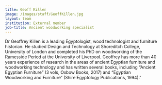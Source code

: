 ```yaml
---
title: Geoff Killen
image: /images/staff/GeoffKillen.jpg
layout: team
institution: External member
job-title: Ancient woodworking specialist
---
```


 Dr Geoffrey Killen is a leading Egyptologist, wood technologist and furniture historian. He studied Design and Technology
 at Shoreditch College, University of London and completed his PhD on woodworking of the Ramesside
 Period at the University of Liverpool. Geoffrey has more than 40 years experience of research in the areas of ancient
 Egyptian furniture and woodworking technology and has written several books, including “Ancient Egyptian Furniture”
 (3 vols, Oxbow Books, 2017) and “Egyptian Woodworking and Furniture” (Shire Egyptology Publications, 1994)."
